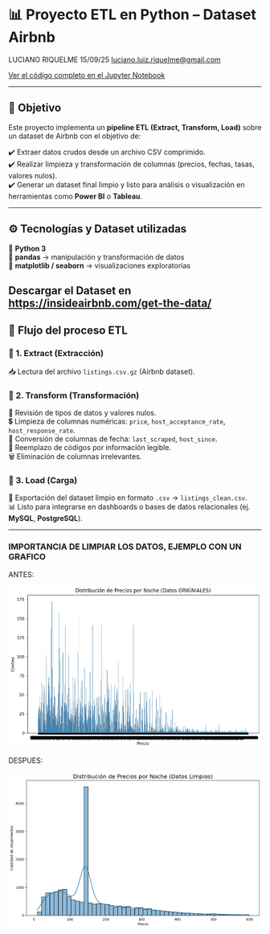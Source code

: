 # 📊 Proyecto ETL en Python – Dataset Airbnb  

LUCIANO RIQUELME 
15/09/25
luciano.luiz.riquelme@gmail.com

[Ver el código completo en el Jupyter Notebook]([https://github.com/riquelmeLuciano/Proyecto-del-Proceso-ETL-en-Python-Dataset-Airbnb/blob/main/proyecto%20ETL.ipynb](https://github.com/riquelmeLuciano/Proyecto-del-Proceso-ETL-en-Python-Dataset-Airbnb/blob/main/proyecto%20ETL.ipynb))

---

## 🎯 Objetivo  
Este proyecto implementa un **pipeline ETL (Extract, Transform, Load)** sobre un dataset de Airbnb con el objetivo de:  

✔️ Extraer datos crudos desde un archivo CSV comprimido.  
✔️ Realizar limpieza y transformación de columnas (precios, fechas, tasas, valores nulos).  
✔️ Generar un dataset final limpio y listo para análisis o visualización en herramientas como **Power BI** o **Tableau**.  

---

## ⚙️ Tecnologías y Dataset utilizadas
🔹 **Python 3**  
🔹 **pandas** → manipulación y transformación de datos  
🔹 **matplotlib / seaborn** → visualizaciones exploratorias  

Descargar el Dataset en https://insideairbnb.com/get-the-data/
---

## 📂 Flujo del proceso ETL  

### 🔹 1. Extract (Extracción)  
📥 Lectura del archivo `listings.csv.gz` (Airbnb dataset).  

### 🔹 2. Transform (Transformación)  
🧹 Revisión de tipos de datos y valores nulos.  
💲 Limpieza de columnas numéricas: `price`, `host_acceptance_rate`, `host_response_rate`.  
📅 Conversión de columnas de fecha: `last_scraped`, `host_since`.  
🔄 Reemplazo de códigos por información legible.  
🗑️ Eliminación de columnas irrelevantes.  

### 🔹 3. Load (Carga)  
💾 Exportación del dataset limpio en formato `.csv` → `listings_clean.csv`.  
📊 Listo para integrarse en dashboards o bases de datos relacionales (ej. **MySQL**, **PostgreSQL**).  

---
### IMPORTANCIA DE LIMPIAR LOS DATOS, EJEMPLO CON UN GRAFICO
ANTES:
<p align="center">
  <img src="IMAGENES DE GRAFICOS/GRAFICO(ANTES).PNG" alt="Gráfico de ejemplo" width="600"/>
</p>
DESPUES:
<p align="center">
  <img src="IMAGENES DE GRAFICOS/GRAFICO(DESPUES).PNG" alt="Gráfico de ejemplo" width="600"/>
</p>








